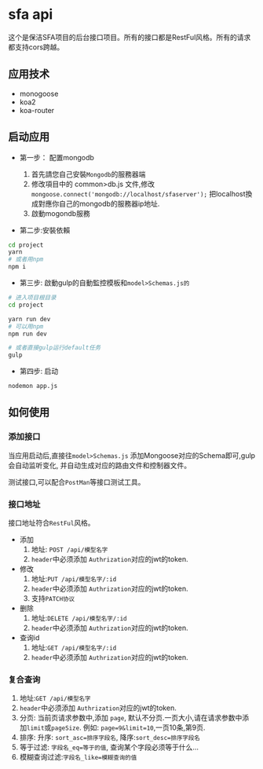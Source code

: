 # sfa api

这个是保洁SFA项目的后台接口项目。所有的接口都是RestFul风格。所有的请求都支持cors跨越。

## 应用技术

+ monogoose
+ koa2
+ koa-router

## 启动应用

+ 第一步： 配置mongodb

  1. 首先請您自己安裝`Mongodb`的服務器端
  1. 修改項目中的 common>db.js  文件,修改  `mongoose.connect('mongodb://localhost/sfaserver');` 把localhost換成對應你自己的mongodb的服務器ip地址.
  1. 啟動mogondb服務

+ 第二步:安裝依賴

```sh
cd project
yarn
# 或者用npm
npm i
```

+ 第三步: 啟動gulp的自動監控模板和`model>Schemas.js的`

```sh
# 进入项目根目录
cd project

yarn run dev
# 可以用npm
npm run dev

# 或者直接gulp运行default任务
gulp
```

+ 第四步: 启动

```sh
nodemon app.js
```

## 如何使用

### 添加接口

当应用启动后,直接往`model>Schemas.js` 添加Mongoose对应的Schema即可,gulp会自动监听变化,
并自动生成对应的路由文件和控制器文件。

测试接口,可以配合`PostMan`等接口测试工具。

### 接口地址

接口地址符合`RestFul`风格。

+ 添加
  1. 地址: `POST /api/模型名字`
  1. `header`中必须添加 `Authrization`对应的jwt的token.
+ 修改
  1. 地址:`PUT /api/模型名字/:id`
  1. `header`中必须添加 `Authrization`对应的jwt的token.
  1. 支持`PATCH协议`
+ 删除
  1. 地址:`DELETE /api/模型名字/:id`
  1. `header`中必须添加 `Authrization`对应的jwt的token.
+ 查询id
  1. 地址:`GET /api/模型名字/:id`
  1. `header`中必须添加 `Authrization`对应的jwt的token.
  
### 复合查询

1. 地址:`GET /api/模型名字`
1. `header`中必须添加 `Authrization`对应的jwt的token.
1. 分页: 当前页请求参数中,添加 `page`, 默认不分页.一页大小,请在请求参数中添加`limit`或`pageSize`. 例如:   `page=9&limit=10`,一页10条,第9页.
1. 排序: 升序: `sort_asc=排序字段名`, 降序:`sort_desc=排序字段名`
1. 等于过滤: `字段名_eq=等于的值`, 查询某个字段必须等于什么...
1. 模糊查询过滤:`字段名_like=模糊查询的值`
  